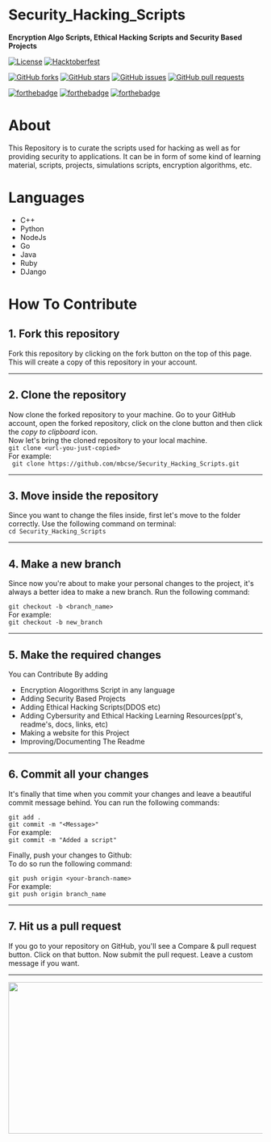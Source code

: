# Security_Hacking_Scripts

**Encryption Algo Scripts, Ethical Hacking Scripts and Security Based Projects**

[![License](https://img.shields.io/github/license/mbcse/Security_Hacking_Scripts?color=green&style=flat-square)](https://github.com/mbcse/Security_Hacking_Scripts/blob/master/LICENSE)
[![Hacktoberfest](https://img.shields.io/static/v1?label=Hacktoberfest&message=2020&color=blueviolet)](https://hacktoberfest.digitalocean.com/)

[![GitHub forks](https://img.shields.io/github/forks/mbcse/Security_Hacking_Scripts?style=flat-square)](https://github.com/mbcse/Security_Hacking_Scripts/network/members)
[![GitHub stars](https://img.shields.io/github/stars/mbcse/Security_Hacking_Scripts?style=flat-square)](https://github.com/mbcse/Security_Hacking_Scripts/stargazers)
[![GitHub issues](https://img.shields.io/github/issues/mbcse/Security_Hacking_Scripts?color=blue&style=flat-square)](https://github.com/mbcse/Security_Hacking_Scripts/issues)
[![GitHub pull requests](https://img.shields.io/github/issues-pr/cdnjs/cdnjs?style=flat-square)](https://github.com/mbcse/Security_Hacking_Scripts/pulls)

<!--[![GitHub issues closed](https://img.shields.io/github/issues-closed-raw/badges/shields?color=blue&style=flat-square)](https://github.com/mbcse/Security_Hacking_Scripts/issues?q=is%3Aissue+is%3Aclosed)-->
<!--[![GitHub pull requests](https://img.shields.io/github/issues-pr-closed/cdnjs/cdnjs?color=red&style=flat-square)](https://github.com/mbcse/Security_Hacking_Scripts/pulls?q=is%3Apr+is%3Aclosed)-->

[![forthebadge](https://forthebadge.com/images/badges/built-by-developers.svg)](https://forthebadge.com)
[![forthebadge](https://forthebadge.com/images/badges/built-with-love.svg)](https://forthebadge.com)
[![forthebadge](https://forthebadge.com/images/badges/built-with-swag.svg)](https://forthebadge.com)


# About
This Repository is to curate the scripts used for hacking as well as for providing security to applications. It can be in form of some kind of learning material, scripts, projects, simulations scripts, encryption algorithms, etc.

# Languages
- C++
- Python
- NodeJs
- Go
- Java
- Ruby
- DJango
# How To Contribute

## 1. Fork this repository

Fork this repository by clicking on the fork button on the top of this page.
This will create a copy of this repository in your account.

---

## 2. Clone the repository

Now clone the forked repository to your machine. Go to your GitHub account, open the forked repository, click on the clone button and then click the _copy to clipboard_ icon.  
Now let's bring the cloned repository to your local machine.  
`git clone <url-you-just-copied>`  
For example:  
` git clone https://github.com/mbcse/Security_Hacking_Scripts.git`

---

## 3. Move inside the repository

Since you want to change the files inside, first let's move to the folder correctly. Use the following command on terminal:  
`cd Security_Hacking_Scripts`

---

## 4. Make a new branch

Since now you're about to make your personal changes to the project, it's always a better idea to make a new branch. Run the following command:

`git checkout -b <branch_name>`  
For example:  
`git checkout -b new_branch`

---

## 5. Make the required changes
You can Contribute By adding
- Encryption Alogorithms Script in any language
- Adding Security Based Projects
- Adding Ethical Hacking Scripts(DDOS etc)
- Adding Cybersurity and Ethical Hacking Learning Resources(ppt's, readme's, docs, links, etc)
- Making a website for this Project
- Improving/Documenting The Readme

---

## 6. Commit all your changes

It's finally that time when you commit your changes and leave a beautiful commit message behind. You can run the following commands:

`git add .`  
`git commit -m "<Message>"`  
For example:  
`git commit -m "Added a script"`

Finally, push your changes to Github:  
To do so run the following command:

`git push origin <your-branch-name>`  
For example:  
`git push origin branch_name`

---

## 7. Hit us a pull request

If you go to your repository on GitHub, you'll see a Compare & pull request button. Click on that button.
Now submit the pull request. Leave a custom message if you want.

---

<img src="https://s3.amazonaws.com/uno-website-assets/wp-content/uploads/2020/09/29111119/hacktoberfest-cover.jpeg" width=600px height=300px />


